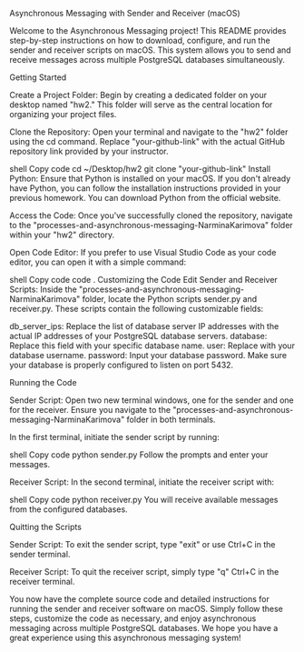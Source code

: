 Asynchronous Messaging with Sender and Receiver (macOS)

Welcome to the Asynchronous Messaging project! This README provides step-by-step instructions on how to download, configure, and run the sender and receiver scripts on macOS. This system allows you to send and receive messages across multiple PostgreSQL databases simultaneously.


Getting Started

Create a Project Folder: Begin by creating a dedicated folder on your desktop named "hw2." This folder will serve as the central location for organizing your project files.



Clone the Repository: Open your terminal and navigate to the "hw2" folder using the cd command. Replace "your-github-link" with the actual GitHub repository link provided by your instructor.

shell
Copy code
cd ~/Desktop/hw2
git clone "your-github-link"
Install Python: Ensure that Python is installed on your macOS. If you don't already have Python, you can follow the installation instructions provided in your previous homework. You can download Python from the official website.

Access the Code: Once you've successfully cloned the repository, navigate to the "processes-and-asynchronous-messaging-NarminaKarimova" folder within your "hw2" directory.

Open Code Editor: If you prefer to use Visual Studio Code as your code editor, you can open it with a simple command:

shell
Copy code
code .
Customizing the Code
Edit Sender and Receiver Scripts: Inside the "processes-and-asynchronous-messaging-NarminaKarimova" folder, locate the Python scripts sender.py and receiver.py. These scripts contain the following customizable fields:

db_server_ips: Replace the list of database server IP addresses with the actual IP addresses of your PostgreSQL database servers.
database: Replace this field with your specific database name.
user: Replace with your database username.
password: Input your database password.
Make sure your database is properly configured to listen on port 5432.

Running the Code

Sender Script: Open two new terminal windows, one for the sender and one for the receiver. Ensure you navigate to the "processes-and-asynchronous-messaging-NarminaKarimova" folder in both terminals.


In the first terminal, initiate the sender script by running:

shell
Copy code
python sender.py
Follow the prompts and enter your messages.

Receiver Script: In the second terminal, initiate the receiver script with:

shell
Copy code
python receiver.py
You will receive available messages from the configured databases.

Quitting the Scripts

Sender Script: To exit the sender script, type "exit" or use Ctrl+C in the sender terminal.

Receiver Script: To quit the receiver script, simply type "q" Ctrl+C in the receiver terminal.

You now have the complete source code and detailed instructions for running the sender and receiver software on macOS. Simply follow these steps, customize the code as necessary, and enjoy asynchronous messaging across multiple PostgreSQL databases. We hope you have a great experience using this asynchronous messaging system!